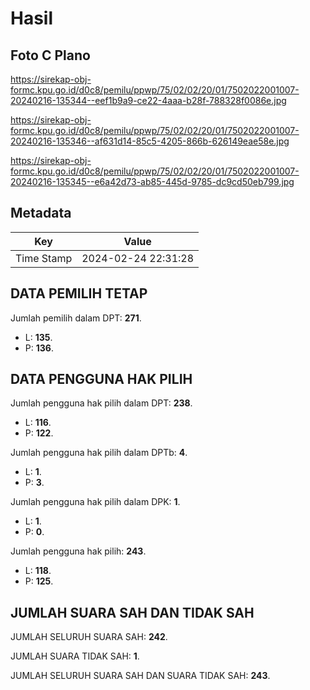 # Hasil

## Foto C Plano

https://sirekap-obj-formc.kpu.go.id/d0c8/pemilu/ppwp/75/02/02/20/01/7502022001007-20240216-135344--eef1b9a9-ce22-4aaa-b28f-788328f0086e.jpg

https://sirekap-obj-formc.kpu.go.id/d0c8/pemilu/ppwp/75/02/02/20/01/7502022001007-20240216-135346--af631d14-85c5-4205-866b-626149eae58e.jpg

https://sirekap-obj-formc.kpu.go.id/d0c8/pemilu/ppwp/75/02/02/20/01/7502022001007-20240216-135345--e6a42d73-ab85-445d-9785-dc9cd50eb799.jpg


## Metadata

| Key        | Value               |
| ---------- | ------------------- |
| Time Stamp | 2024-02-24 22:31:28 |


## DATA PEMILIH TETAP

Jumlah pemilih dalam DPT: **271**.
 * L: **135**.
 * P: **136**.

## DATA PENGGUNA HAK PILIH

Jumlah pengguna hak pilih dalam DPT: **238**.
 * L: **116**.
 * P: **122**.

Jumlah pengguna hak pilih dalam DPTb: **4**.
 * L: **1**.
 * P: **3**.

Jumlah pengguna hak pilih dalam DPK: **1**.
 * L: **1**.
 * P: **0**.

Jumlah pengguna hak pilih: **243**.
 * L: **118**.
 * P: **125**.

## JUMLAH SUARA SAH DAN TIDAK SAH

JUMLAH SELURUH SUARA SAH: **242**.

JUMLAH SUARA TIDAK SAH: **1**.

JUMLAH SELURUH SUARA SAH DAN SUARA TIDAK SAH: **243**.


